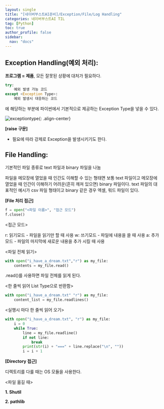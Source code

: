 ```yaml
---
layout: single
title: "[네이버부스트AI준비]/Exception/File/Log Handling"
categories: 네이버부스트AI TIL
tag: [Python]
toc: true
author_profile: false
sidebar:
  nav: "docs"
---
```


## Exception Handling(예외 처리):

**프로그램 = 제품**, 모든 잘못된 상황에 대처가 필요하다.

```python
try:
    예외 발생 가능 코드
except <Exception Type>:
    예외 발생시 대응하는 코드
```

<Exception Type>에 해당하는 부분에 파이썬에서 기본적으로 제공하는 Exception Type을 넣을 수 있다.

![exceptiontype]({{site.url}}/images/2023-08-25-naver6/builtinexception.png){: .align-center}

**[raise 구문]**

- 필요에 따라 강제로 Exception을 발생시키기도 한다.

## File Handling:

기본적인 파일 종류로 text 파일과 binary 파일을 나눔

파일을 메모장에 열었을 때 인간도 이해할 수 있는 형태면 보통 text 파일이고 메모장에 열었을 때 인간이 이해하기 어려운(흔히 깨져 있으면) binary 파일이다. text 파일의 대표적인 예시가 csv 파일 형태이고 binary 같은 경우 엑셀, 워드 파일이 있다.

**[File 처리 접근]**

```python
f = open("<파일 이름>", "접근 모드")
f.close()
```

<접근 모드>

r: 읽기모드 - 파일을 읽기만 할 때 사용
w: 쓰기모드 - 파일에 내용을 쓸 때 사용
a: 추가모드 - 파일의 마지막에 새로운 내용을 추가 시킬 때 사용

<파일 전체 읽기>

```python
with open("i_have_a_dream.txt","r") as my_file:
    contents = my_file.read()
```

.read()를 사용하면 파일 전체를 읽게 된다.

<한 줄씩 읽어 List Type으로 반환함>

```python
with open("i_have_a_dream.txt" "r") as my_file:
    content_list = my_file.readlines()
```

<실행시 마다 한 줄씩 읽어 오기>

```python
with open("i_have_a_dream.txt", "r") as my_file:
    i = 0
    while True:
        line = my_file.readline()
        if not line:
            break
        print(str(i) + "===" + line.replace("\n", ""))
        i = i + 1
```

**[Directory 접근]**

디렉토리를 다룰 때는 OS 모듈을 사용한다.

<파일 옮길 때>

**1. Shutil**

**2. pathlib**
